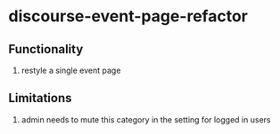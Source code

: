 # discourse-event-page-refactor

## Functionality

1. restyle a single event page

## Limitations

1. admin needs to mute this category in the setting for logged in users
